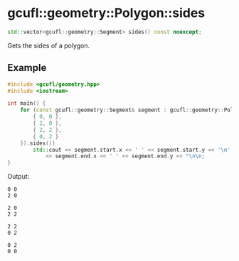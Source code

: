 # gcufl::geometry::Polygon::sides
```cpp
std::vector<gcufl::geometry::Segment> sides() const noexcept;
```
Gets the sides of a polygon.
## Example
```cpp
#include <gcufl/geometry.hpp>
#include <iostream>

int main() {
	for (const gcufl::geometry::Segment& segment : gcufl::geometry::Polygon({
		{ 0, 0 },
		{ 2, 0 },
		{ 2, 2 },
		{ 0, 2 }
	}).sides())
		std::cout << segment.start.x << ' ' << segment.start.y << '\n'
			<< segment.end.x << ' ' << segment.end.y << "\n\n;
}
```
Output:
```
0 0
2 0

2 0
2 2

2 2
0 2

0 2
0 0
```
